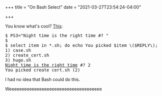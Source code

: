 +++
title = "On Bash Select"
date = "2021-03-27T23:54:24-04:00"

+++

You know what's cool?  [This]:

<pre class="math">
$ PS3="Night time is the right time #? "
$
$ select item in *.sh; do echo You picked $item \($REPLY\); break; done
1) case.sh
2) create_cert.sh
3) hugo.sh
<a href="https://www.youtube.com/watch?v=set73DT5KiI">Night time is the right time</a> #? 2
You picked create_cert.sh (2)
</pre>

I had no idea that Bash could do this.

Weeeeeeeeeeeeeeeeeeeeeeeeeeeeeeeeeeeee

[This]: https://www.gnu.org/software/bash/manual/html_node/Conditional-Constructs.html

